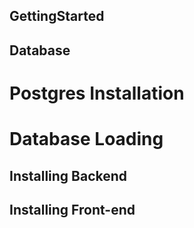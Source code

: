 ## GettingStarted

## Database

# Postgres Installation

# Database Loading


## Installing Backend


## Installing Front-end